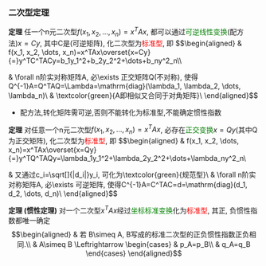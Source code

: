 ### 二次型定理
**定理** 任一个n元二次型$f(x_1, x_2, \dots, x_n)=x^TAx$, 都可以通过<font color=green>可逆线性变换</font>(配方法)$x=Cy$, 其中C是(可逆矩阵), 化二次型为<font color=red>标准型</font>, 即
$$\begin{aligned}
& f(x_1, x_2, \dots, x_n)=x^TAx\overset{x=Cy}{=}y^TC^TACy=b_1y_1^2+b_2y_2^2+\dots+b_ny^2_n\\\\

& \forall n阶实对称矩阵A, 必\exists 正交矩阵Q(不对称), 使得Q^{-1}A=Q^TAQ=\Lambda=\mathrm{diag}(\lambda_1, \lambda_2, \dots, \lambda_n)\\
& \textcolor{green}{A即相似又合同于对角矩阵}\\
\end{aligned}$$

- 配方法,转化矩阵需可逆,否则不能转化为标准型,不能确定惯性指数

**定理** 对任意一个n元二次型$f(x_1, x_2, \dots, x_n)=x^TAx$, 必存在<font color=green>正交变换</font>$x=Qy$(其中Q为正交矩阵), 化二次型为<font color=red>标准型</font>, 即
$$\begin{aligned}
& f(x_1, x_2, \dots, x_n)=x^TAx\overset{x=Qy}{=}y^TQ^TAQy=\lambda_1y_1^2+\lambda_2y_2^2+\dots+\lambda_ny^2_n\\

& 又通过c_i=\sqrt[]{|d_i|}y_i, 可化为\textcolor{green}{规范型}\\
& \forall n阶实对称矩阵A, 必\exists 可逆矩阵, 使得C^{-1}A=C^TAC=d=\mathrm{diag}(d_1, d_2, \dots, d_n)\\
\end{aligned}$$

**定理 (惯性定理)** 对一个二次型$x^TAx$经过<font color=green>坐标标准变换</font>化为<font color=red>标准型</font>, 其正, 负惯性指数都唯一确定 
$$\begin{aligned}
& 若 B\simeq A, B写成的标准二次型的正负惯性指数正负相同.\\
& A\simeq B \Leftrightarrow \begin{cases}
& p_A=p_B\\
& q_A=q_B
\end{cases}
\end{aligned}$$

